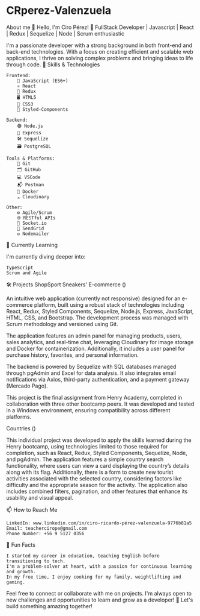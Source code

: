 # CRperez-Valenzuela
About me
👋 Hello, I'm Ciro Pérez!
🚀 FullStack Developer | Javascript | React | Redux | Sequelize | Node | Scrum enthusiastic

I'm a passionate developer with a strong background in both front-end and back-end technologies. With a focus on creating efficient and scalable web applications, I thrive on solving complex problems and bringing ideas to life through code.
🌟 Skills & Technologies

    Frontend:
        🌟 JavaScript (ES6+)
        ⚛️ React
        🔄 Redux
        🖥️ HTML5
        🎨 CSS3
        💅 Styled-Components

    Backend:
        🟢 Node.js
        🚀 Express
        🛠️ Sequelize
        🗃️ PostgreSQL

    Tools & Platforms:
        🧩 Git
        🗂️ GitHub
        💻 VSCode
        📬 Postman
        🐋 Docker
        ☁️ Cloudinary

    Other:
        ⚙️ Agile/Scrum
        🌐 RESTful APIs
        🔗 Socket.io
        📧 SendGrid
        ✉️ Nodemailer

🌱 Currently Learning

I'm currently diving deeper into:

    TypeScript
    Scrum and Agile

🛠️ Projects
ShopSport Sneakers' E-commerce ()

An intuitive web application (currently not responsive) designed for an e-commerce platform, built using a robust stack of technologies including React, Redux, Styled Components, Sequelize, Node.js, Express, JavaScript, HTML, CSS, and Bootstrap. The development process was managed with Scrum methodology and versioned using Git.

The application features an admin panel for managing products, users, sales analytics, and real-time chat, leveraging Cloudinary for image storage and Docker for containerization. Additionally, it includes a user panel for purchase history, favorites, and personal information.

The backend is powered by Sequelize with SQL databases managed through pgAdmin and Excel for data analysis. It also integrates email notifications via Axios, third-party authentication, and a payment gateway (Mercado Pago).

This project is the final assignment from Henry Academy, completed in collaboration with three other bootcamp peers. It was developed and tested in a Windows environment, ensuring compatibility across different platforms.

Countries ()

This individual project was developed to apply the skills learned during the Henry bootcamp, using technologies limited to those required for completion, such as React, Redux, Styled Components, Sequelize, Node, and pgAdmin. The application features a simple country search functionality, where users can view a card displaying the country’s details along with its flag. Additionally, there is a form to create new tourist activities associated with the selected country, considering factors like difficulty and the appropriate season for the activity. The application also includes combined filters, pagination, and other features that enhance its usability and visual appeal.


📫 How to Reach Me

    LinkedIn: www.linkedin.com/in/ciro-ricardo-pérez-valenzuela-9776b81a5
    Email: teachercirope@gmail.com
    Phone Number: +56 9 5127 0356

🎯 Fun Facts

    I started my career in education, teaching English before transitioning to tech.
    I'm a problem-solver at heart, with a passion for continuous learning and growth.
    In my free time, I enjoy cooking for my family, weightlifting and gaming.

Feel free to connect or collaborate with me on projects. I'm always open to new challenges and opportunities to learn and grow as a developer!
🚀 Let's build something amazing together!
